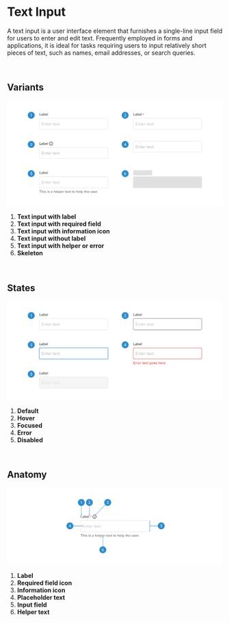 # Text Input

A text input is a user interface element that furnishes a single-line input field for users to enter and edit text. Frequently employed in forms and applications, it is ideal for tasks requiring users to input relatively short pieces of text, such as names, email addresses, or search queries.

</br>

## Variants

<img src="../../assets/images/components/textinput-variants.jpg" alt="textinput-variants" width="752"/>

1. <b>Text input with label</b>
2. <b>Text input with required field</b>
3. <b>Text input with information icon</b>
4. <b>Text input without label</b>
5. <b>Text input with helper or error</b>
6. <b>Skeleton</b>

</br>

## States

<img src="../../assets/images/components/textinput-states.jpg" alt="textinput-states" width="752"/>

1. <b>Default</b>
2. <b>Hover</b>
3. <b>Focused</b>
4. <b>Error</b>
5. <b>Disabled</b>

</br>

## Anatomy

<img src="../../assets/images/components/textinput-anatomy.jpg" alt="textinput-anatomy" width="752"/>

1. <b>Label</b>
2. <b>Required field icon</b>
3. <b>Information icon</b>
4. <b>Placeholder text</b>
5. <b>Input field</b>
6. <b>Helper text</b>
